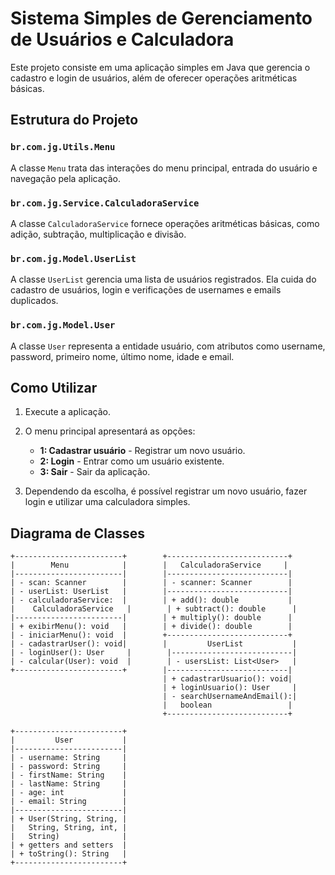 # Sistema Simples de Gerenciamento de Usuários e Calculadora

Este projeto consiste em uma aplicação simples em Java que gerencia o cadastro e login de usuários, além de oferecer operações aritméticas básicas.

## Estrutura do Projeto

### `br.com.jg.Utils.Menu`

A classe `Menu` trata das interações do menu principal, entrada do usuário e navegação pela aplicação.

### `br.com.jg.Service.CalculadoraService`

A classe `CalculadoraService` fornece operações aritméticas básicas, como adição, subtração, multiplicação e divisão.

### `br.com.jg.Model.UserList`

A classe `UserList` gerencia uma lista de usuários registrados. Ela cuida do cadastro de usuários, login e verificações de usernames e emails duplicados.

### `br.com.jg.Model.User`

A classe `User` representa a entidade usuário, com atributos como username, password, primeiro nome, último nome, idade e email.

## Como Utilizar

1. Execute a aplicação.
2. O menu principal apresentará as opções:
   - **1: Cadastrar usuário** - Registrar um novo usuário.
   - **2: Login** - Entrar como um usuário existente.
   - **3: Sair** - Sair da aplicação.

3. Dependendo da escolha, é possível registrar um novo usuário, fazer login e utilizar uma calculadora simples.

## Diagrama de Classes

```plaintext
+------------------------+        +---------------------------+
|        Menu            |        |   CalculadoraService     |
|------------------------|        |---------------------------|
| - scan: Scanner        |        | - scanner: Scanner        |
| - userList: UserList   |        |---------------------------|
| - calculadoraService:  |        | + add(): double           |
|    CalculadoraService   |        | + subtract(): double      |
|------------------------|        | + multiply(): double      |
| + exibirMenu(): void   |        | + divide(): double        |
| - iniciarMenu(): void  |        +---------------------------+
| - cadastrarUser(): void|        |         UserList           |
| - loginUser(): User     |        |---------------------------|
| - calcular(User): void  |        | - usersList: List<User>   |
+------------------------+        |---------------------------|
                                  | + cadastrarUsuario(): void|
                                  | + loginUsuario(): User     |
                                  | - searchUsernameAndEmail():|
                                  |   boolean                 |
                                  +---------------------------+

+------------------------+
|         User           |
|------------------------|
| - username: String     |
| - password: String     |
| - firstName: String    |
| - lastName: String     |
| - age: int             |
| - email: String        |
|------------------------|
| + User(String, String, |
|   String, String, int, |
|   String)              |
| + getters and setters  |
| + toString(): String   |
+------------------------+
